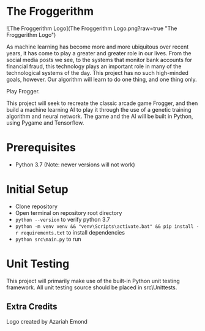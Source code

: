 # The Froggerithm

![The Froggerithm Logo](The Froggerithm Logo.png?raw=true "The Froggerithm Logo")

As machine learning has become more and more ubiquitous over recent years,
it has come to play a greater and greater role in our lives. From the social
media posts we see, to the systems that monitor bank accounts for financial
fraud, this technology plays an important role in many of the technological
systems of the day. This project has no such high-minded goals, however. Our
algorithm will learn to do one thing, and one thing only.

Play Frogger.

This project will seek to recreate the classic arcade game Frogger, and then
build a machine learning AI to play it through the use of a genetic training
algorithm and neural network. The game and the AI will be built in Python,
using Pygame and Tensorflow.

# Prerequisites

- Python 3.7 (Note: newer versions will not work)

# Initial Setup

- Clone repository
- Open terminal on repository root directory
- `python --version` to verify python 3.7
- `python -m venv venv && "venv\Scripts\activate.bat" && pip install -r requirements.txt`
  to install dependencies
- `python src\main.py` to run

# Unit Testing

This project will primarily make use of the built-in Python unit testing framework.
All unit testing source should be placed in src\Unittests.

## Extra Credits

Logo created by Azariah Emond